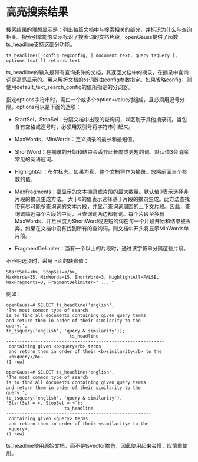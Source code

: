# 高亮搜索结果

搜索结果的理想显示是：列出每篇文档中与搜索相关的部分，并标识为什么与查询相关。搜索引擎能够显示标识了搜索词的文档片段。openGauss提供了函数ts\_headline支持这部分功能。

```
ts_headline([ config regconfig, ] document text, query tsquery [, options text ]) returns text
```

ts\_headline的输入是带有查询条件的文档，其返回文档中的摘录，在摘录中查询词是高亮显示的。用来解析文档的分词器由config参数指定。如果省略config，则使用default\_text\_search\_config的值所指定的分词器。

指定options字符串时，需由一个或多个option=value对组成，且必须用逗号分隔。options可以是下面的选项：

-   StartSel，StopSel：分隔文档中出现的查询词，以区别于其他摘录词。当包含有空格或逗号时，必须用双引号将字符串引起来。
-   MaxWords，MinWords：定义摘录的最长和最短值。

-   ShortWord：在摘录的开始和结束会丢弃此长度或更短的词。默认值3会消除常见的英语冠词。

-   HighlightAll：布尔标志。如果为真，整个文档将作为摘录。忽略前面三个参数的值。

-   MaxFragments：要显示的文本摘录或片段的最大数量。默认值0表示选择非片段的摘录生成方法。 大于0的值表示选择基于片段的摘录生成。此方法查找带有尽可能多查询词的文本片段，并显示查询词周围的上下文片段。因此，查询词临近每个片段的中间，且查询词两边都有词。每个片段至多有MaxWords，并且长度为ShortWord或更短的词在每一个片段开始和结束被丢弃。如果在文档中没有找到所有的查询词，则文档中开头将显示MinWords单片段。

-   FragmentDelimiter：当有一个以上的片段时，通过该字符串分隔这些片段。

不声明选项时，采用下面的缺省值：

```
StartSel=<b>, StopSel=</b>,
MaxWords=35, MinWords=15, ShortWord=3, HighlightAll=FALSE,
MaxFragments=0, FragmentDelimiter=" ... "
```

例如：

```
openGauss=# SELECT ts_headline('english',
'The most common type of search
is to find all documents containing given query terms
and return them in order of their similarity to the
query.',
to_tsquery('english', 'query & similarity'));
                        ts_headline
------------------------------------------------------------
 containing given <b>query</b> terms
 and return them in order of their <b>similarity</b> to the
 <b>query</b>.
(1 row)

openGauss=# SELECT ts_headline('english',
'The most common type of search
is to find all documents containing given query terms
and return them in order of their similarity to the
query.',
to_tsquery('english', 'query & similarity'),
'StartSel = <, StopSel = >');
                      ts_headline
-------------------------------------------------------
 containing given <query> terms
 and return them in order of their <similarity> to the
 <query>.
(1 row)
```

ts\_headline使用原始文档，而不是tsvector摘录，因此使用起来会慢，应慎重使用。
